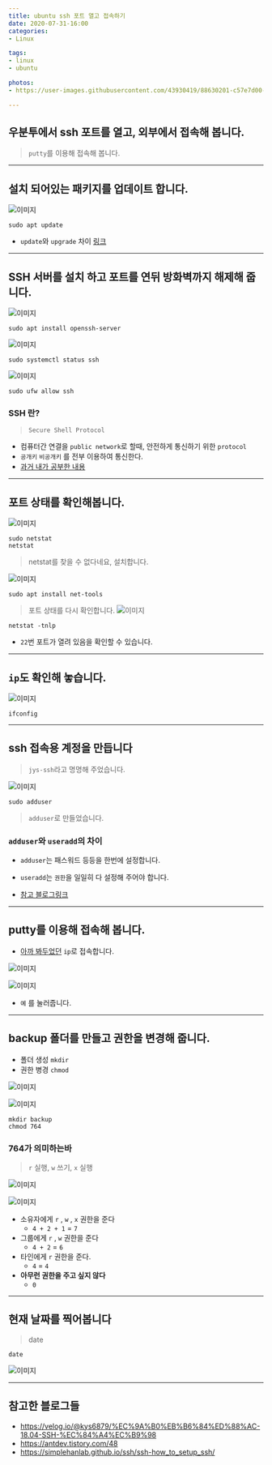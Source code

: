 ```yaml
---
title: ubuntu ssh 포트 열고 접속하기
date: 2020-07-31-16:00
categories:
- Linux

tags:
- linux
- ubuntu

photos: 
- https://user-images.githubusercontent.com/43930419/88630201-c57e7d00-d09f-11ea-85ea-a479d8e0a3eb.png

---
```


## 우분투에서 ssh 포트를 열고, 외부에서 접속해 봅니다.
> `putty`를 이용해 접속해 봅니다.

---

## 설치 되어있는 패키지를 업데이트 합니다.

![이미지](https://user-images.githubusercontent.com/43930419/88630173-bf889c00-d09f-11ea-8a77-43d91624c758.png)

```shell
sudo apt update
```

* `update`와 `upgrade` 차이 [링크](https://twpower.github.io/65-difference-between-update-and-upgrade)

---

## SSH 서버를 설치 하고 포트를 연뒤 방화벽까지 해제해 줍니다.

![이미지](https://user-images.githubusercontent.com/43930419/88630176-c0b9c900-d09f-11ea-8eee-9ce08f008086.png)

```shell
sudo apt install openssh-server
```

![이미지](https://user-images.githubusercontent.com/43930419/88630177-c0b9c900-d09f-11ea-8b93-e277e30e085c.png)

```shell
sudo systemctl status ssh
```

![이미지](https://user-images.githubusercontent.com/43930419/88630178-c1525f80-d09f-11ea-92c3-4036d1e5c408.png)

```shell
sudo ufw allow ssh
```

### SSH 란?
> `Secure Shell Protocol`

* 컴퓨터간 연결을 `public network`로 할때, 안전하게 통신하기 위한 `protocol`
* `공개키` `비공개키` 를 전부 이용하여 통신한다.
* [과거 내가 공부한 내용](https://blog.naver.com/ybook2006/221370126436)

---

## 포트 상태를 확인해봅니다.

![이미지](https://user-images.githubusercontent.com/43930419/88630179-c1525f80-d09f-11ea-9334-6ce886437daf.png)

```shell
sudo netstat
netstat
```

> netstat를 찾을 수 없다네요, 설치합니다.

![이미지](https://user-images.githubusercontent.com/43930419/88630182-c1eaf600-d09f-11ea-9b6a-f74cd9058611.png)

```shell
sudo apt install net-tools
```

> 포트 상태를 다시 확인합니다.
![이미지](https://user-images.githubusercontent.com/43930419/88630185-c1eaf600-d09f-11ea-82ba-212c9ac8b129.png)

```shell
netstat -tnlp
```

* `22`번 포트가 열려 있음을 확인할 수 있습니다.

---

## `ip`도 확인해 놓습니다.

![이미지](https://user-images.githubusercontent.com/43930419/88630187-c2838c80-d09f-11ea-8178-34bb326bad6e.png)

```shell
ifconfig
```

---

## ssh 접속용 계정을 만듭니다
> `jys-ssh`라고 명명해 주었습니다.

![이미지](https://user-images.githubusercontent.com/43930419/88630189-c31c2300-d09f-11ea-9faf-34f537946e40.png)

```shell
sudo adduser
```

> `adduser`로 만들었습니다.

### `adduser`와 `useradd`의 차이

* `adduser`는 패스워드 등등을 한번에 설정합니다.
* `useradd`는 `권한`을 일일히 다 설정해 주어야 합니다.

* [참고 블로그링크](https://mr-dan.tistory.com/6)


---

## putty를 이용해 접속해 봅니다.

* [아까 봐두었던](#`ip`도-확인해-놓습니다.) `ip`로 접속합니다.

![이미지](https://user-images.githubusercontent.com/43930419/88630191-c31c2300-d09f-11ea-8fd5-a7cbf7af16d6.png)

![이미지](https://user-images.githubusercontent.com/43930419/88630193-c3b4b980-d09f-11ea-9638-c5389f5227f1.png)

* `예` 를 눌러줍니다.


---

## backup 폴더를 만들고 권한을 변경해 줍니다.

* 폴더 생성 `mkdir`
* 권한 병경 `chmod`

![이미지](https://user-images.githubusercontent.com/43930419/88630195-c44d5000-d09f-11ea-94df-b6de00d8651c.png)

![이미지](https://user-images.githubusercontent.com/43930419/88630196-c44d5000-d09f-11ea-8f97-8401703333f0.png)

```shell
mkdir backup
chmod 764
```

### 764가 의미하는바
> `r` 실행, `w` 쓰기, `x` 실행

![이미지](https://user-images.githubusercontent.com/43930419/88630198-c4e5e680-d09f-11ea-992c-93031ae94c20.png)

![이미지](https://user-images.githubusercontent.com/43930419/88630199-c4e5e680-d09f-11ea-8f2e-1a070e965436.png)

* 소유자에게 `r` , `w` , `x` 권한을 준다 
    * `4 + 2 + 1` = `7`
* 그룹에게 `r` , `w` 권한을 준다
    * `4 + 2` = `6`
* 타인에게 `r` 권한을 준다.
    * `4` = `4`
* **아무런 권한을 주고 싶지 않다**
    * `0`

---

## 현재 날짜를 찍어봅니다
> date

```shell
date
```

![이미지](https://user-images.githubusercontent.com/43930419/88630201-c57e7d00-d09f-11ea-85ea-a479d8e0a3eb.png)

---

## 참고한 블로그들

* https://velog.io/@kys6879/%EC%9A%B0%EB%B6%84%ED%88%AC-18.04-SSH-%EC%84%A4%EC%B9%98
* https://antdev.tistory.com/48
* https://simplehanlab.github.io/ssh/ssh-how_to_setup_ssh/